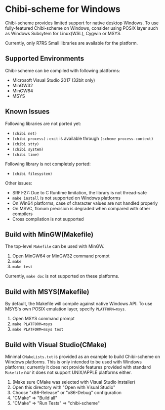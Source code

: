 Chibi-scheme for Windows
========================

Chibi-scheme provides limited support for native desktop Windows. To use 
fully-featured Chibi-scheme on Windows, consider using POSIX layer such as
Windows Subsytem for Linux(WSL), Cygwin or MSYS.

Currently, only R7RS Small libraries are available for the platform. 

Supported Environments
----------------------

Chibi-scheme can be compiled with following platforms:

* Microsoft Visual Studio 2017 (32bit only)
* MinGW32
* MinGW64
* MSYS


Known Issues
------------

Following libraries are not ported yet:

* `(chibi net)`
* `(chibi process)` : `exit` is available through `(scheme process-context)`
* `(chibi stty)`
* `(chibi system)`
* `(chibi time)`

Following library is not completely ported:

* `(chibi filesystem)`

Other issues:

* SRFI-27: Due to C Runtime limitation, the library is not thread-safe
* `make install` is not supported on Windows platforms
* On Win64 platforms, case of character values are not handled properly
* On MSVC, flonum precision is degraded when compared with other compilers
* Cross compilation is not supported


Build with MinGW(Makefile)
--------------------------

The top-level `Makefile` can be used with MinGW.

1. Open MinGW64 or MinGW32 command prompt
2. `make`
3. `make test`

Currently, `make doc` is not supported on these platforms.


Build with MSYS(Makefile)
-------------------------

By default, the Makefile will compile against native Windows API. To use
MSYS's own POSIX emulation layer, specify `PLATFORM=msys`.

1. Open MSYS command prompt
2. `make PLATFORM=msys`
3. `make PLATFORM=msys test`


Build with Visual Studio(CMake)
-------------------------------

Minimal `CMakeLists.txt` is provided as an example to build Chibi-scheme on
Windows platforms. This is only intended to be used with Windows platforms;
currently it does not provide features provided with standard `Makefile` nor
it does not support UNIX/APPLE platforms either.

1. (Make sure CMake was selected with Visual Studio installer)
2. Open this directory with "Open with Visual Studio"
3. Choose "x86-Release" or "x86-Debug" configuration
4. "CMake" => "Build all"
5. "CMake" => "Run Tests" => "chibi-scheme"


